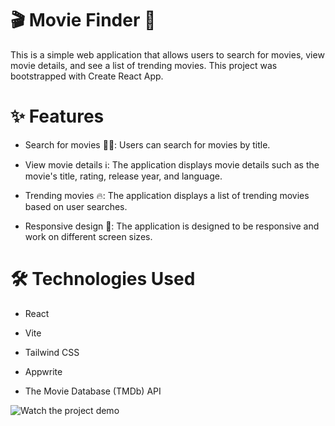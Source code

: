 # 🎬 Movie Finder 🍿
This is a simple web application that allows users to search for movies, view movie details, and see a list of trending movies. This project was bootstrapped with Create React App.

# ✨ Features
- Search for movies 🕵️‍♀️: Users can search for movies by title.

- View movie details ℹ️: The application displays movie details such as the movie's title, rating, release year, and language.

- Trending movies 🔥: The application displays a list of trending movies based on user searches.

- Responsive design 📱: The application is designed to be responsive and work on different screen sizes.

# 🛠️ Technologies Used
- React

- Vite

- Tailwind CSS

- Appwrite

- The Movie Database (TMDb) API

![Watch the project demo](https://github.com/user-attachments/assets/7d7cb153-87b5-4268-a2da-a948362e1219)
